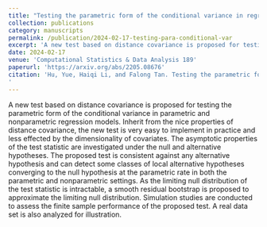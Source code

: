 ```yaml
---
title: "Testing the parametric form of the conditional variance in regressions based on distance covariance"
collection: publications
category: manuscripts
permalink: /publication/2024-02-17-testing-para-conditional-var
excerpt: 'A new test based on distance covariance is proposed for testing the parametric form of the conditional variance in parametric and nonparametric regression models'
date: 2024-02-17
venue: 'Computational Statistics & Data Analysis 189'
paperurl: 'https://arxiv.org/abs/2205.08676'
citation: 'Hu, Yue, Haiqi Li, and Falong Tan. Testing the parametric form of the conditional variance in regressions based on distance covariance. Computational Statistics & Data Analysis 189 (2024): 107851.
'
---
```


A new test based on distance covariance is proposed for testing the parametric form of the conditional variance in parametric and nonparametric regression models. Inherit from the nice properties of distance covariance, the new test is very easy to implement in practice and less effected by the dimensionality of covariates. The asymptotic properties of the test statistic are investigated under the null and alternative hypotheses. The proposed test is consistent against any alternative hypothesis and can detect some classes of local alternative hypotheses converging to the null hypothesis at the parametric rate in both the parametric and nonparametric settings. As the limiting null distribution of the test statistic is intractable, a smooth residual bootstrap is proposed to approximate the limiting null distribution. Simulation studies are conducted to assess the finite sample performance of the proposed test. A real data set is also analyzed for illustration.

